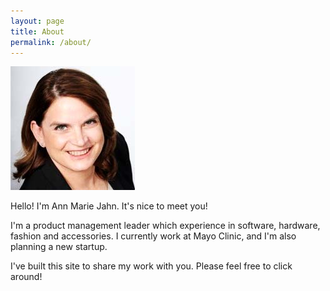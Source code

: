 ```yaml
---
layout: page
title: About
permalink: /about/
---
```


![amj image](/assets/img/amj.jpg)

Hello! I'm Ann Marie Jahn. It's nice to meet you!

I'm a product management leader which experience in software, hardware, fashion and accessories. I currently work at Mayo Clinic, and I'm also planning a new startup.

I've built this site to share my work with you. Please feel free to click around!  
